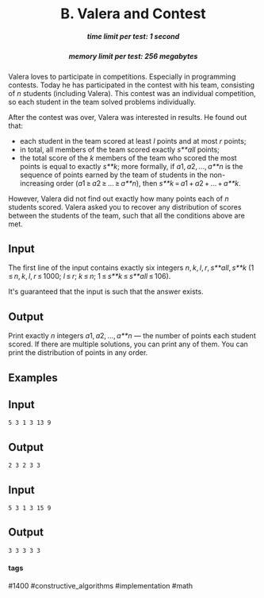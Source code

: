 <h1 style='text-align: center;'> B. Valera and Contest</h1>

<h5 style='text-align: center;'>time limit per test: 1 second</h5>
<h5 style='text-align: center;'>memory limit per test: 256 megabytes</h5>

Valera loves to participate in competitions. Especially in programming contests. Today he has participated in the contest with his team, consisting of *n* students (including Valera). This contest was an individual competition, so each student in the team solved problems individually.

After the contest was over, Valera was interested in results. He found out that:

* each student in the team scored at least *l* points and at most *r* points;
* in total, all members of the team scored exactly *s**all* points;
* the total score of the *k* members of the team who scored the most points is equal to exactly *s**k*; more formally, if *a*1, *a*2, ..., *a**n* is the sequence of points earned by the team of students in the non-increasing order (*a*1 ≥ *a*2 ≥ ... ≥ *a**n*), then *s**k* = *a*1 + *a*2 + ... + *a**k*.

However, Valera did not find out exactly how many points each of *n* students scored. Valera asked you to recover any distribution of scores between the students of the team, such that all the conditions above are met.

## Input

The first line of the input contains exactly six integers *n*, *k*, *l*, *r*, *s**all*, *s**k* (1 ≤ *n*, *k*, *l*, *r* ≤ 1000; *l* ≤ *r*; *k* ≤ *n*; 1 ≤ *s**k* ≤ *s**all* ≤ 106).

It's guaranteed that the input is such that the answer exists.

## Output

Print exactly *n* integers *a*1, *a*2, ..., *a**n* — the number of points each student scored. If there are multiple solutions, you can print any of them. You can print the distribution of points in any order. 

## Examples

## Input


```
5 3 1 3 13 9  

```
## Output


```
2 3 2 3 3 
```
## Input


```
5 3 1 3 15 9  

```
## Output


```
3 3 3 3 3 
```


#### tags 

#1400 #constructive_algorithms #implementation #math 